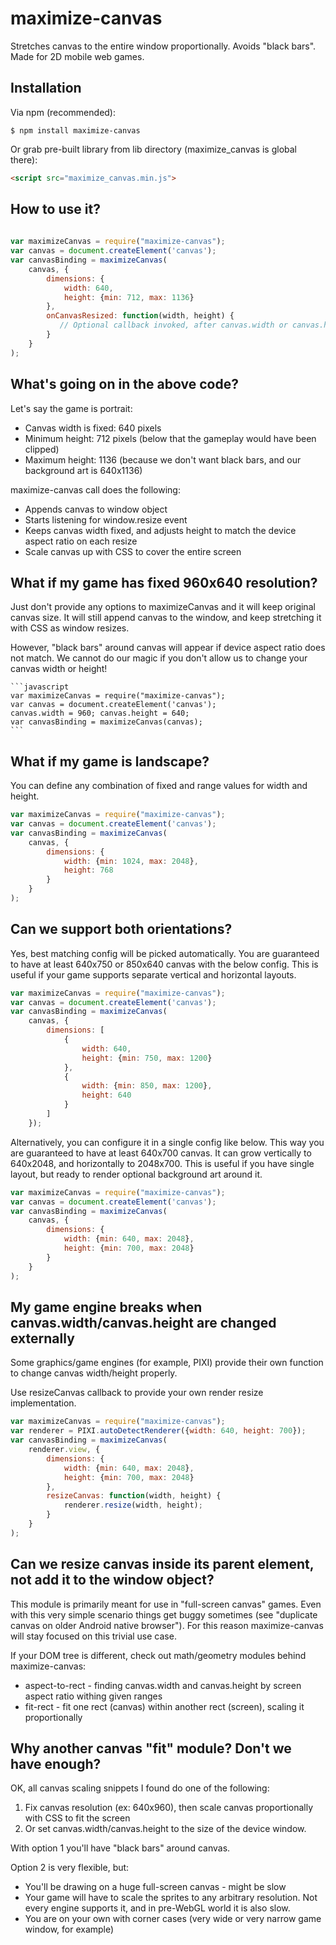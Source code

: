 # maximize-canvas

Stretches canvas to the entire window proportionally. Avoids "black bars". Made for 2D mobile web games.

## Installation

Via npm (recommended):
```
$ npm install maximize-canvas
``` 

Or grab pre-built library from lib directory (maximize_canvas is global there):
```html
<script src="maximize_canvas.min.js">
```
 
## How to use it?    
  
 ```javascript
  
 var maximizeCanvas = require("maximize-canvas");
 var canvas = document.createElement('canvas');
 var canvasBinding = maximizeCanvas(
     canvas, {
         dimensions: {
             width: 640,
             height: {min: 712, max: 1136}              
         },
         onCanvasResized: function(width, height) {
            // Optional callback invoked, after canvas.width or canvas.height are changed
         }
     }
 );
 ```
  
## What's going on in the above code?
Let's say the game is portrait: 
  
  * Canvas width is fixed: 640 pixels
  * Minimum height: 712 pixels (below that the gameplay would have been clipped)
  * Maximum height: 1136 (because we don't want black bars, and our background art is 640x1136)

maximize-canvas call does the following:

 * Appends canvas to window object
 * Starts listening for window.resize event
 * Keeps canvas width fixed, and adjusts height to match the device aspect ratio on each resize
 * Scale canvas up with CSS to cover the entire screen

## What if my game has fixed 960x640 resolution?
Just don't provide any options to maximizeCanvas and it will keep original canvas size. It will 
still append canvas to the window, and keep stretching it with CSS as window resizes. 

However, "black bars" around canvas will appear if device aspect ratio does not match. We cannot
do our magic if you don't allow us to change your canvas width or height!
     
    ```javascript
    var maximizeCanvas = require("maximize-canvas");
    var canvas = document.createElement('canvas');
    canvas.width = 960; canvas.height = 640;
    var canvasBinding = maximizeCanvas(canvas);
    ```
 
## What if my game is landscape? 

You can define any combination of fixed and range values for width and height.

 ```javascript
 var maximizeCanvas = require("maximize-canvas");
 var canvas = document.createElement('canvas');
 var canvasBinding = maximizeCanvas(
     canvas, {
         dimensions: {
             width: {min: 1024, max: 2048},
             height: 768  
         }
     }
 );
 ```

## Can we support both orientations? 

Yes, best matching config will be picked automatically. You are guaranteed to have at least 640x750 or 850x640 canvas
with the below config. This is useful if your game supports separate vertical and horizontal layouts.

```javascript
var maximizeCanvas = require("maximize-canvas");
var canvas = document.createElement('canvas');
var canvasBinding = maximizeCanvas(
    canvas, {
        dimensions: [
            {
                width: 640, 
                height: {min: 750, max: 1200}
            },        
            {
                width: {min: 850, max: 1200}, 
                height: 640
            }
        ]
    });
```

Alternatively, you can configure it in a single config like below. This way you are guaranteed to have at least 640x700 canvas. 
It can grow vertically to 640x2048, and horizontally to 2048x700. This is useful if you have single layout, but ready
to render optional background art around it. 
 
 ```javascript
 var maximizeCanvas = require("maximize-canvas");
 var canvas = document.createElement('canvas');
 var canvasBinding = maximizeCanvas(
     canvas, {
         dimensions: {
             width: {min: 640, max: 2048}, 
             height: {min: 700, max: 2048}
         }
     }
 );
 ```

## My game engine breaks when canvas.width/canvas.height are changed externally 
 
Some graphics/game engines (for example, PIXI) provide their own function to change canvas width/height properly. 
 
Use resizeCanvas callback to provide your own render resize implementation. 

 ```javascript
 var maximizeCanvas = require("maximize-canvas");
 var renderer = PIXI.autoDetectRenderer({width: 640, height: 700});
 var canvasBinding = maximizeCanvas(
     renderer.view, {
         dimensions: {
             width: {min: 640, max: 2048}, 
             height: {min: 700, max: 2048}
         },
         resizeCanvas: function(width, height) {
             renderer.resize(width, height);
         }
     }
 );
 ```
## Can we resize canvas inside its parent element, not add it to the window object?
  
This module is primarily meant for use in "full-screen canvas" games. Even with this very simple scenario 
things get buggy sometimes (see "duplicate canvas on older Android native browser"). For this reason maximize-canvas
will stay focused on this trivial use case.  

If your DOM tree is different, check out math/geometry modules behind maximize-canvas: 

- aspect-to-rect - finding canvas.width and canvas.height by screen aspect ratio withing given ranges
- fit-rect - fit one rect (canvas) within another rect (screen), scaling it proportionally 

## Why another canvas "fit" module? Don't we have enough? 

OK, all canvas scaling snippets I found do one of the following:

1. Fix canvas resolution (ex: 640x960), then scale canvas proportionally with CSS to fit the screen
2. Or set canvas.width/canvas.height to the size of the device window.

With option 1 you'll have "black bars" around canvas. 

Option 2 is very flexible, but: 
* You'll be drawing on a huge full-screen canvas - might be slow
* Your game will have to scale the sprites to any arbitrary resolution. Not every engine supports it, and in pre-WebGL
world it is also slow.
* You are on your own with corner cases (very wide or very narrow game window, for example)
   
